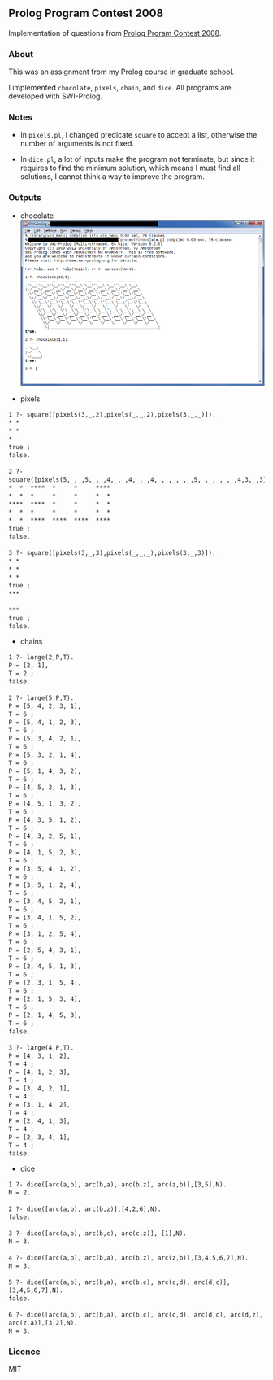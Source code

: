 ## Prolog Program Contest 2008
Implementation of questions from [Prolog Proram Contest 2008](https://people.cs.kuleuven.be/~bart.demoen/PrologProgrammingContests/2008/probs.pdf).

### About
This was an assignment from my Prolog course in graduate school.

I implemented `chocolate`, `pixels`, `chain`, and `dice`. All programs are developed with SWI-Prolog.

### Notes
- In `pixels.pl`, I changed predicate `square` to accept a list, otherwise the number of arguments is not fixed.

- In `dice.pl`, a lot of inputs make the program not terminate, but since it requires to find the minimum solution, which means I must find all solutions, I cannot think a way to
improve the program.

### Outputs
- chocolate  
![chocolate](images/chocolate.png?raw=true)

- pixels
```
1 ?- square([pixels(3,_,2),pixels(_,_,2),pixels(3,_,_)]).
* *
* *
*  
true ;
false.

2 ?- square([pixels(5,_,_,5,_,_,4,_,_,4,_,_,4,_,_,_,_,_,5,_,_,_,_,_,4,3,_,3),pixels(_,_,_,_,_,_,3,_,_,_,_,_,_,_,_,_,_,_,_,_,_,_,_,_,_,_,_,3),pixels(_,2,2,_,_,_,_,3,_,3,_,_,_,_,_,_,_,_,_,_,_,_,_,_,_,_,_,_),pixels(_,_,_,_,_,_,3,_,_,_,_,_,4,_,_,_,_,_,_,_,_,_,_,_,4,_,_,3),pixels(5,_,_,5,_,_,4,_,_,4,_,_,4,_,_,4,_,_,5,3,_,3,_,_,4,_,_,4)]).
*  *  ****  *     *     ****
*  *  *     *     *     *  *
****  ****  *     *     *  *
*  *  *     *     *     *  *
*  *  ****  ****  ****  ****
true ;
false.

3 ?- square([pixels(3,_,3),pixels(_,_,_),pixels(3,_,3)]).
* *
* *
* *
true ;
***
   
***
true ;
false.
```

- chains
```
1 ?- large(2,P,T).
P = [2, 1],
T = 2 ;
false.

2 ?- large(5,P,T).
P = [5, 4, 2, 3, 1],
T = 6 ;
P = [5, 4, 1, 2, 3],
T = 6 ;
P = [5, 3, 4, 2, 1],
T = 6 ;
P = [5, 3, 2, 1, 4],
T = 6 ;
P = [5, 1, 4, 3, 2],
T = 6 ;
P = [4, 5, 2, 1, 3],
T = 6 ;
P = [4, 5, 1, 3, 2],
T = 6 ;
P = [4, 3, 5, 1, 2],
T = 6 ;
P = [4, 3, 2, 5, 1],
T = 6 ;
P = [4, 1, 5, 2, 3],
T = 6 ;
P = [3, 5, 4, 1, 2],
T = 6 ;
P = [3, 5, 1, 2, 4],
T = 6 ;
P = [3, 4, 5, 2, 1],
T = 6 ;
P = [3, 4, 1, 5, 2],
T = 6 ;
P = [3, 1, 2, 5, 4],
T = 6 ;
P = [2, 5, 4, 3, 1],
T = 6 ;
P = [2, 4, 5, 1, 3],
T = 6 ;
P = [2, 3, 1, 5, 4],
T = 6 ;
P = [2, 1, 5, 3, 4],
T = 6 ;
P = [2, 1, 4, 5, 3],
T = 6 ;
false.

3 ?- large(4,P,T).
P = [4, 3, 1, 2],
T = 4 ;
P = [4, 1, 2, 3],
T = 4 ;
P = [3, 4, 2, 1],
T = 4 ;
P = [3, 1, 4, 2],
T = 4 ;
P = [2, 4, 1, 3],
T = 4 ;
P = [2, 3, 4, 1],
T = 4 ;
false.
```

- dice
```
1 ?- dice([arc(a,b), arc(b,a), arc(b,z), arc(z,b)],[3,5],N).
N = 2.

2 ?- dice([arc(a,b), arc(b,z)],[4,2,6],N).
false.

3 ?- dice([arc(a,b), arc(b,c), arc(c,z)], [1],N).
N = 3.

4 ?- dice([arc(a,b), arc(b,a), arc(b,z), arc(z,b)],[3,4,5,6,7],N).
N = 3.

5 ?- dice([arc(a,b), arc(b,a), arc(b,c), arc(c,d), arc(d,c)],[3,4,5,6,7],N).
false.

6 ?- dice([arc(a,b), arc(b,a), arc(b,c), arc(c,d), arc(d,c), arc(d,z), arc(z,a)],[3,2],N).
N = 3.
```


### Licence
MIT